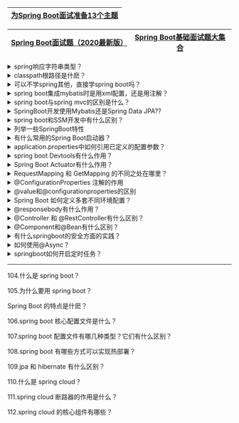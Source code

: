 
[为Spring Boot面试准备13个主题 ](https://www.jdon.com/55996)|
---|

[Spring Boot面试题（2020最新版）](https://thinkwon.blog.csdn.net/article/details/104397299)|[Spring Boot基础面试题大集合](https://mp.weixin.qq.com/s/cLh9xCDkVG0KV-uaX8PkNw)|
---|---|

<details>
<summary>spring响应字符串类型？</summary>
 
 没使用@ResponseBody修饰函数的返回值
 
     spring响应字符串类型，是跳转到模板页面或jsp页面的开发模式。说白了：加上这个注解你开发的是一个数据接口，不加这个注解你开发的是一个页面跳转控制器。
    
 使用@ResponseBody修饰函数的返回值   

       1. json格式
          @ResponseBody修饰返回值，注解用于在HTTP的body中携带响应数据，默认是使用JSON的格式。如果不加该注解，spring响应字符串类型，是跳转到模板页面或jsp页面的开发模式。说白了：加上这个注解你
          开发的是一个数据接口，不加这个注解你开发的是一个页面跳转控制器。
          
          例子:
          
            public @ResponseBody  AjaxResponse saveArticle(@RequestBody ArticleVO article)
          
       2. XML格式
       
           不仅JSON可以表达对象数据类型，XML也可以。如果我们希望使用XML格式该怎么告知Spring呢，那就要使用到produces属性了
           
          例子:
          
            @GetMapping(value ="/demo",produces = MediaType.APPLICATION_XML_VALUE)
            
          这里我们明确的告知了返回的数据类型是xml，就会使用Jaxb2RootElementHttpMessageConverter作为默认的数据转换器。当然实现XML数据响应比JSON还会更复杂一些，还需要结合
          @XmlRootElement、@XmlElement等注解实体类来使用。同理consumes属性你是不是也会用了呢。   

       4. Excel格式

</details>

<details>
<summary>classpath根路径是什麽？</summary>
  
  classpath根路径就是指resources目录下

  
</details>


<details>
<summary>可以不学spring其他，直接学spring boot吗？</summary>
  https://www.zhihu.com/question/303235503
  
</details>

<details>
<summary>spring boot集成mybatis时是用xml配置，还是用注解？</summary>
https://www.zhihu.com/question/294748079
  
</details>

<details>
<summary>spring boot与spring mvc的区别是什么？</summary>
https://www.zhihu.com/question/64671972
  
</details>

<details>
<summary>SpringBoot开发使用Mybatis还是Spring Data JPA??</summary>
https://www.zhihu.com/question/316458408
  
</details>

<details>
<summary>spring boot和SSM开发中有什么区别？</summary>
https://www.zhihu.com/question/284488830
  
</details>

<details>
<summary>列举一些SpringBoot特性</summary>
  
1、创建独立的Spring项目

2、内置Tomcat和Jetty容器

3、提供一个starter POMs来简化Maven配置

4、提供了一系列大型项目中常见的非功能性特性，如安全、指标，健康检测、外部配置等

5、完全没有代码生成和xml配置文件

</details> 

<details>
<summary>有什么常用的Spring Boot启动器？</summary>
  
spring-boot-starter： 核心启动器，包括自动配置支持，日志记录和YAML

spring-boot-starter-aop： 使用Spring AOP和AspectJ进行面向方面编程的启动器

spring-boot-starter-data-jpa： 使用Spring Data JPA和Hibernate的启动器

spring-boot-starter-jdbc： 用于将JDBC与HikariCP连接池一起使用的启动器

spring-boot-starter-security： 使用Spring Security的启动器

spring-boot-starter-test： 用于测试Spring Boot应用程序的启动器

spring-boot-starter-web： 用于构建Web的入门者，包括使用Spring MVC的RESTful应用程序  

</details> 

<details>
<summary>application.properties中如何引用已定义的配置参数？</summary>

使用${},比如：
book.name = XXX
book.desc = ${book.name} 's desc

</details> 

<details>
<summary>spring boot Devtools有什么作用？</summary>

[Spring DevTools 介绍](https://blog.csdn.net/isea533/article/details/70495714)

</details> 

<details>
<summary>Spring Boot Actuator有什么作用？</summary>

监控和管理Spring Boot应用，比如Mappring、健康检查、审计、统计和HTTP追踪等。所有的这些特性可以通过JMX或者HTTP endpoints来获得。

</details> 

<details>
<summary>RequestMapping 和 GetMapping 的不同之处在哪里？</summary>

RequestMapping 具有类属性的，可以进行 GET,POST,PUT 或者其它的注释中具有的请求方法。

GetMapping 是 GET 请求方法中的一个特例。它只是 ResquestMapping 的一个延伸，目的是为了提高清晰度。

</details> 

<details>
<summary>@ConfigurationProperties 注解的作用</summary>

将配置属性注入到bean 
类似如下：

```java

@Component
@ConfigurationProperties(prefix = "person")
public class Person {

private String firstName;

}

application.properties属性：
person.firstName = XXX

```

</details> 

<details>
<summary>@value和@configurationproperties的区别</summary>

[springboot @value和@configurationproperties注解的区别](https://www.cnblogs.com/slowcity/p/9097969.html)

</details> 

<details>
<summary>Spring Boot 如何定义多套不同环境配置？</summary>

提供多套配置文件，如：

applcation.properties
application-dev.properties
application-test.properties
application-prod.properties

[Spring Boot - Profile不同环境配置](https://mp.weixin.qq.com/s/K0kdQwoo2t5FDsTUJttSAA)

</details> 

<details>
<summary>@responsebody有什么作用？</summary>
  
@responsebody后返回结果不会被解析为跳转路径，而是直接写入HTTP response body中。比如异步获取json数据，加上@responsebody后，会直接返回json数据。该注解一般会配合@RequestMapping一起使用。

</details> 

<details>
<summary>@Controller 和 @RestController有什么区别？</summary>
  
@RestController 是Spring4之后加入的注解，原来在@Controller中返回json需要@ResponseBody来配合，如果直接用@RestController替代@Controller就不需要再配置@ResponseBody，默认返回json格式。而@Controller是用来创建处理http请求的对象，一般结合@RequestMapping使用。

</details> 

<details>
<summary>@Component和@Bean有什么区别？</summary>
  
@Component被用在要被自动扫描和装配的类上。@Component类中使用方法或字段时不会使用CGLIB增强(及不使用代理类：调用任何方法，使用任何变量，拿到的是原始对象)Spring 注解@Component等效于@Service,@Controller,@Repository
@Bean主要被用在方法上，来显式声明要用生成的类;用@Configuration注解该类，用@Bean标注方法等价于XML中配置bean。

现在项目上，本工程中的类，一般都使用@Component来生成bean。在把通过web service取得的类，生成Bean时，使用@Bean和getter方法来生成bean

</details> 


<details>
<summary>有什么springboot的安全方面的实践？</summary>
  
[10 种保护 Spring Boot 应用的绝佳方法](https://mp.weixin.qq.com/s/HG4_StZyNCoWx02mUVCs1g)

</details> 

<details>
<summary>如何使用@Async？</summary>
  
现在启动类@SpringBootApplication后面加入@EnableAsync，定义@Component类中的异步任务方法，其中注解@Async，方法返回void或者Future<T>，调用方法即平常的@Autowired实例化即可。

</details> 

<details>
<summary>springboot如何开启定时任务？</summary>
  
定义启动类@EnableScheduling，然后在任务类使用cron表达式来定义任务时间，比如@Scheduled(cron="/6 * * * * ?")代表每6秒一次，再如：“0 0 12 * * ?” 每天中午12点触发。

</details> 























---

104.什么是 spring boot？

105.为什么要用 spring boot？

Spring Boot 的特点是什麽？

106.spring boot 核心配置文件是什么？

107.spring boot 配置文件有哪几种类型？它们有什么区别？

108.spring boot 有哪些方式可以实现热部署？

109.jpa 和 hibernate 有什么区别？

110.什么是 spring cloud？

111.spring cloud 断路器的作用是什么？

112.spring cloud 的核心组件有哪些？

